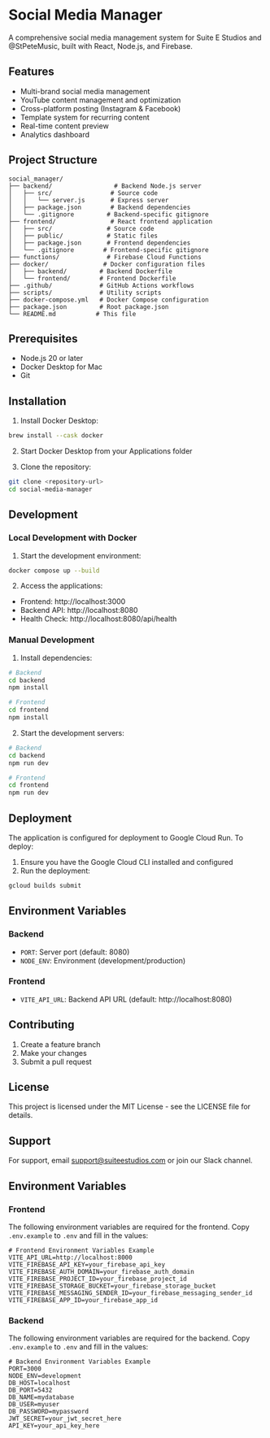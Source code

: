 # Social Media Manager

A comprehensive social media management system for Suite E Studios and @StPeteMusic, built with React, Node.js, and Firebase.

## Features

- Multi-brand social media management
- YouTube content management and optimization
- Cross-platform posting (Instagram & Facebook)
- Template system for recurring content
- Real-time content preview
- Analytics dashboard

## Project Structure

```
social_manager/
├── backend/                 # Backend Node.js server
│   ├── src/                # Source code
│   │   └── server.js       # Express server
│   ├── package.json        # Backend dependencies
│   └── .gitignore         # Backend-specific gitignore
├── frontend/               # React frontend application
│   ├── src/               # Source code
│   ├── public/            # Static files
│   ├── package.json       # Frontend dependencies
│   └── .gitignore        # Frontend-specific gitignore
├── functions/             # Firebase Cloud Functions
├── docker/               # Docker configuration files
│   ├── backend/         # Backend Dockerfile
│   └── frontend/        # Frontend Dockerfile
├── .github/             # GitHub Actions workflows
├── scripts/             # Utility scripts
├── docker-compose.yml   # Docker Compose configuration
├── package.json         # Root package.json
└── README.md           # This file
```

## Prerequisites

- Node.js 20 or later
- Docker Desktop for Mac
- Git

## Installation

1. Install Docker Desktop:
```bash
brew install --cask docker
```

2. Start Docker Desktop from your Applications folder

3. Clone the repository:
```bash
git clone <repository-url>
cd social-media-manager
```

## Development

### Local Development with Docker

1. Start the development environment:
```bash
docker compose up --build
```

2. Access the applications:
- Frontend: http://localhost:3000
- Backend API: http://localhost:8080
- Health Check: http://localhost:8080/api/health

### Manual Development

1. Install dependencies:
```bash
# Backend
cd backend
npm install

# Frontend
cd frontend
npm install
```

2. Start the development servers:
```bash
# Backend
cd backend
npm run dev

# Frontend
cd frontend
npm run dev
```

## Deployment

The application is configured for deployment to Google Cloud Run. To deploy:

1. Ensure you have the Google Cloud CLI installed and configured
2. Run the deployment:
```bash
gcloud builds submit
```

## Environment Variables

### Backend
- `PORT`: Server port (default: 8080)
- `NODE_ENV`: Environment (development/production)

### Frontend
- `VITE_API_URL`: Backend API URL (default: http://localhost:8080)

## Contributing

1. Create a feature branch
2. Make your changes
3. Submit a pull request

## License

This project is licensed under the MIT License - see the LICENSE file for details.

## Support

For support, email support@suiteestudios.com or join our Slack channel.

## Environment Variables

### Frontend
The following environment variables are required for the frontend. Copy `.env.example` to `.env` and fill in the values:

```
# Frontend Environment Variables Example
VITE_API_URL=http://localhost:8000
VITE_FIREBASE_API_KEY=your_firebase_api_key
VITE_FIREBASE_AUTH_DOMAIN=your_firebase_auth_domain
VITE_FIREBASE_PROJECT_ID=your_firebase_project_id
VITE_FIREBASE_STORAGE_BUCKET=your_firebase_storage_bucket
VITE_FIREBASE_MESSAGING_SENDER_ID=your_firebase_messaging_sender_id
VITE_FIREBASE_APP_ID=your_firebase_app_id
```

### Backend
The following environment variables are required for the backend. Copy `.env.example` to `.env` and fill in the values:

```
# Backend Environment Variables Example
PORT=3000
NODE_ENV=development
DB_HOST=localhost
DB_PORT=5432
DB_NAME=mydatabase
DB_USER=myuser
DB_PASSWORD=mypassword
JWT_SECRET=your_jwt_secret_here
API_KEY=your_api_key_here
``` 